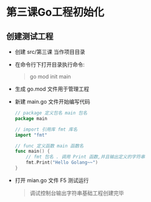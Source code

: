 # 第三课Go工程初始化

## 创建测试工程

* 创建 src/第三课 当作项目目录
* 在命令行下打开目录执行命令:
    > go mod init main

* 生成 go.mod 文件用于管理工程
* 新建 main.go 文件开始编写代码

    ``` go
    // package 定义包名 main 包名
    package main

    // import 引用库 fmt 库名
    import "fmt"

    // func 定义函数 main 函数名
    func main() {
        // fmt 包名 . 调用 Print 函数,并且输出定义的字符串
        fmt.Print("Hello Golang~~")
    }
    ```

* 打开 mian.go 文件 F5 测试运行
    > 调试控制台输出字符串基础工程创建完毕
